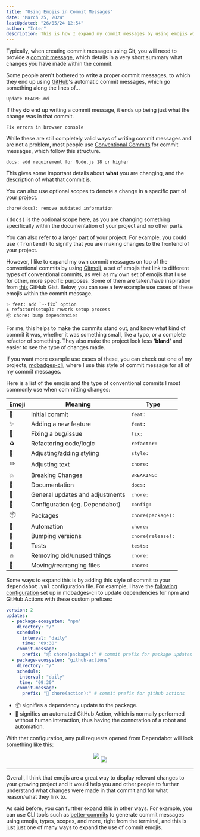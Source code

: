 ```yaml
---
title: "Using Emojis in Commit Messages"
date: "March 25, 2024"
lastUpdated: "26/05/24 12:54"
author: "Inter"
description: This is how I expand my commit messages by using emojis within them.
---
```


Typically, when creating commit messages using Git, you will need to provide a [commit message](https://git-scm.com/docs/git-commit#Documentation/git-commit.txt--cltcommitgt), which details in a very short summary what changes you have made within the commit.

Some people aren't bothered to write a proper commit messages, to which they end up using [GitHub](https://github.com)'s automatic commit messages, which go something along the lines of...

```
Update README.md
```

If they **do** end up writing a commit message, it ends up being just what the change was in that commit.

```
Fix errors in browser console
```

While these are still completely valid ways of writing commit messages and are not a problem, most people use [Conventional Commits](https://www.conventionalcommits.org/en/v1.0.0/) for commit messages, which follow this structure.

```
docs: add requirement for Node.js 18 or higher
```

This gives some important details about **what** you are changing, and the description of what that commit is.

You can also use optional scopes to denote a change in a specific part of your project.

```
chore(docs): remove outdated information
```

<kbd>(docs)</kbd> is the optional scope here, as you are changing something specifically within the documentation of your project and no other parts. 

You can also refer to a larger part of your project. For example, you could use <kbd>(frontend)</kbd> to signify that you are making changes to the frontend of your project.

However, I like to expand my own commit messages on top of the conventional commits by using [Gitmoji](https://gitmoji.dev/), a set of emojis that link to different types of conventional commits, as well as my own set of emojis that I use for other, more specific purposes. Some of them are taken/have inspiration from [this](https://gist.github.com/parmentf/035de27d6ed1dce0b36a) GitHub Gist. Below, you can see a few example use cases of these emojis within the commit message.

```
✨ feat: add `--fix` option
♻️ refactor(setup): rework setup process
📦 chore: bump dependencies
```

For me, this helps to make the commits stand out, and know what kind of commit it was, whether it was something small, like a typo, or a complete refactor of something. They also make the project look less **'bland'** and easier to see the type of changes made.

If you want more example use cases of these, you can check out one of my projects, [mdbadges-cli](https://github.com/inttter/mdbadges-cli/commits/main/), where I use this style of commit message for all of my commit messages.

Here is a list of the emojis and the type of conventional commits I most commonly use when committing changes:

| Emoji | Meaning                          | Type                        |
|-------|----------------------------------|-----------------------------|
| 🎉    | Initial commit                   | <kbd>feat:</kbd>            |
| ✨    | Adding a new feature             | <kbd>feat:</kbd>            |
| 🐛    | Fixing a bug/issue               | <kbd>fix:</kbd>             |
| ♻️    | Refactoring code/logic           | <kbd>refactor:</kbd>        |
| 💄    | Adjusting/adding styling         | <kbd>style:</kbd>           |
| ✏️    | Adjusting text                   | <kbd>chore:</kbd>           |
| 💥    | Breaking Changes                 | <kbd>BREAKING:</kbd>        |
| 📝    | Documentation                    | <kbd>docs:</kbd>            |
| 🧹    | General updates and adjustments  | <kbd>chore:</kbd>           |
| 👷    | Configuration (eg. Dependabot)   | <kbd>config:</kbd>          |
| 📦    | Packages                         | <kbd>chore(package):</kbd>  |
| 🤖    | Automation                       | <kbd>chore:</kbd>           |
| 🔖    | Bumping versions                 | <kbd>chore(release):</kbd>  |
| 🧪    | Tests                            | <kbd>tests:</kbd>           |
| 🔥    | Removing old/unused things       | <kbd>chore:</kbd>           |
| 🚚    | Moving/rearranging files         | <kbd>chore:</kbd>           |

Some ways to expand this is by adding this style of commit to your <kbd>dependabot.yml</kbd> configuration file. For example, I have the [following configuration](https://github.com/inttter/mdbadges-cli/blob/main/.github/dependabot.yml) set up in mdbadges-cli to update dependencies for npm and GitHub Actions with these custom prefixes:

```yaml
version: 2
updates:
  - package-ecosystem: "npm"
    directory: "/"
    schedule:
      interval: "daily"
      time: "09:30"
    commit-message:
      prefix: "📦 chore(package):" # commit prefix for package updates
  - package-ecosystem: "github-actions"
    directory: "/"
    schedule:
     interval: "daily"
     time: "09:30"
    commit-message:
      prefix: "🤖 chore(action):" # commit prefix for github actions
```

* 📦 signifies a dependency update to the package.
* 🤖 signifies an automated GitHub Action, which is normally performed without human interaction, thus having the connotation of a robot and automation.

With that configuration, any pull requests opened from Dependabot will look something like this:

<div align="center">
  <img src="/images/commit-emojis/package-pr.png" style="margin-bottom: 10px;">
  <img src="/images/commit-emojis/action-pr.png">
</div>

---

Overall, I think that emojis are a great way to display relevant changes to your growing project and it would help you and other people to further understand what changes were made in that commit and for what reason/what they link to. 

As said before, you can further expand this in other ways. For example, you can use CLI tools such as [better-commits](https://github.com/Everduin94/better-commits) to generate commit messages using emojis, types, scopes, and more, right from the terminal, and this is just just one of many ways to expand the use of commit emojis.
